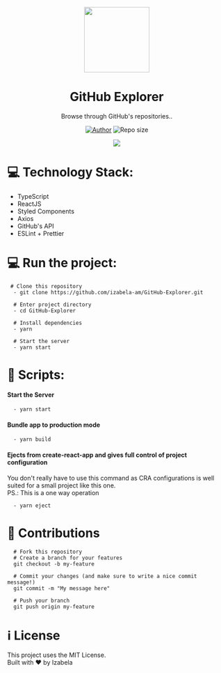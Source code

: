 <p align="center">
  <img width="150" src="https://github.githubassets.com/images/modules/logos_page/Octocat.png">
</p>
<h1 align=center>GitHub Explorer</h1>
<p align="center">Browse through GitHub's repositories..</p>

<div align="center">

<a href="https://www.linkedin.com/in/izabela-matos/" rel="linkedin">![Author](https://img.shields.io/badge/made%20by-izabela-blue)</a>
![Repo size](https://img.shields.io/github/repo-size/izabela-am/GitHub-Explorer)

</div>

<p align="center">
  <img src="https://66.media.tumblr.com/88cc3bd117d03b217b7cc4b5ed3485d7/cdd3f85adc61ab9f-de/s2048x3072/8f79b2031fdbdbdb2f09279f402a0b0e907c8d9e.png">
</p>

# :computer: Technology Stack:
- TypeScript
- ReactJS
- Styled Components
- Axios
- GitHub's API
- ESLint + Prettier

# :computer: Run the project:
```shell
 # Clone this repository
  - git clone https://github.com/izabela-am/GitHub-Explorer.git
  
  # Enter project directory
  - cd GitHub-Explorer
  
  # Install dependencies
  - yarn
  
  # Start the server
  - yarn start
```

# :beginner: Scripts:
#### Start the Server
```shell
  - yarn start
```
#### Bundle app to production mode
```shell
  - yarn build
```

#### Ejects from create-react-app and gives full control of project configuration
You don't really have to use this command as CRA configurations is well suited for a small project like this one.  
PS.: This is a one way operation
```shell
  - yarn eject
```

# :fork_and_knife: Contributions
```shell
  # Fork this repository
  # Create a branch for your features
  git checkout -b my-feature
  
  # Commit your changes (and make sure to write a nice commit message!)
  git commit -m "My message here"
  
  # Push your branch
  git push origin my-feature
```

# :information_source: License
This project uses the MIT License.  
Built with :heart: by Izabela
